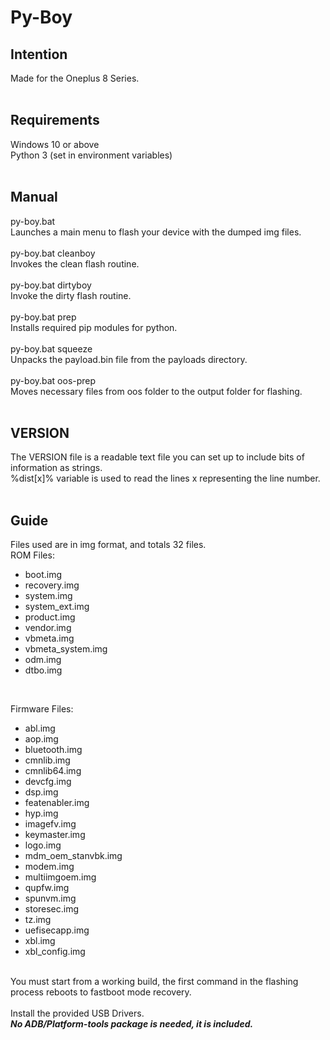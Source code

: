 # Py-Boy

## Intention
Made for the Oneplus 8 Series.<br>
<br>
## Requirements
Windows 10 or above<br>
Python 3 (set in environment variables)<br>
<br>
## Manual
py-boy.bat<br>
Launches a main menu to flash your device with the dumped img files.<br>
<br>
py-boy.bat cleanboy<br>
Invokes the clean flash routine.<br>
<br>
py-boy.bat dirtyboy<br>
Invoke the dirty flash routine.<br>
<br>
py-boy.bat prep<br>
Installs required pip modules for python.<br>
<br>
py-boy.bat squeeze<br>
Unpacks the payload.bin file from the payloads directory.<br>
<br>
py-boy.bat oos-prep<br>
Moves necessary files from oos folder to the output folder for flashing.<br>
<br>
## VERSION
The VERSION file is a readable text file you can set up to include bits of information as strings.<br>
%dist[x]% variable is used to read the lines x representing the line number.
<br>
<br>
## Guide
Files used are in img format, and totals 32 files.<br>
ROM Files:
- boot.img
- recovery.img
- system.img
- system_ext.img
- product.img
- vendor.img
- vbmeta.img
- vbmeta_system.img
- odm.img
- dtbo.img
<br>

Firmware Files:
* abl.img
* aop.img
* bluetooth.img
* cmnlib.img
* cmnlib64.img
* devcfg.img
* dsp.img
* featenabler.img
* hyp.img
* imagefv.img
* keymaster.img
* logo.img
* mdm_oem_stanvbk.img
* modem.img
* multiimgoem.img
* qupfw.img
* spunvm.img
* storesec.img
* tz.img
* uefisecapp.img
* xbl.img
* xbl_config.img
<br>
You must start from a working build, the first command in the flashing process reboots to fastboot mode recovery.<br>
<br>
Install the provided USB Drivers.
<br>
<em><strong>No ADB/Platform-tools package is needed, it is included.</strong></em>